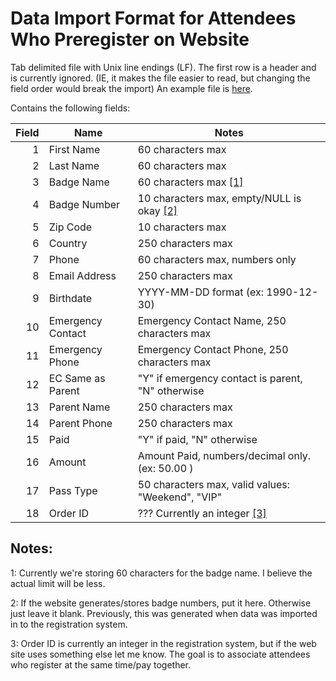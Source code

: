 Data Import Format for Attendees Who Preregister on Website
===========================================================

 Tab delimited file with Unix line endings (LF). The first row is a header and is
 currently ignored. (IE, it makes the file easier to read, but changing the field order
 would break the import)
 An example file is [here](PreRegDataImportExample.csv).
 
 
 Contains the following fields:

| Field | Name              | Notes                                                    |
| ----: | ----------------- | -------------------------------------------------------- |
|   1   | First Name        | 60 characters max                                        |
|   2   | Last Name         | 60 characters max                                        |
|   3   | Badge Name        | 60 characters max [[1]](#1)                              |
|   4   | Badge Number      | 10 characters max, empty/NULL is okay [[2]](#2)          |
|   5   | Zip Code          | 10 characters max                                        |
|   6   | Country           | 250 characters max                                       |
|   7   | Phone             | 60 characters max, numbers only                          |
|   8   | Email Address     | 250 characters max                                       |
|   9   | Birthdate         | YYYY-MM-DD format (ex: 1990-12-30)                       |
|  10   | Emergency Contact | Emergency Contact Name, 250 characters max               |
|  11   | Emergency Phone   | Emergency Contact Phone, 250 characters max              |
|  12   | EC Same as Parent | "Y" if emergency contact is parent, "N" otherwise        |
|  13   | Parent Name       | 250 characters max                                       |
|  14   | Parent Phone      | 250 characters max                                       |
|  15   | Paid              | "Y" if paid, "N" otherwise                               |
|  16   | Amount            | Amount Paid, numbers/decimal only. (ex: 50.00 )          |
|  17   | Pass Type         | 50 characters max, valid values: "Weekend", "VIP"        |
|  18   | Order ID          | ??? Currently an integer [[3]](#3)                       |
 
 
 
Notes:
------
<a name="1"></a>1: Currently we're storing 60 characters for the badge name. I believe the actual limit
will be less. 

<a name="2"></a>2: If the website generates/stores badge numbers, put it here. Otherwise just leave it
blank. Previously, this was generated when data was imported in to the registration system.

<a name="3"></a>3: Order ID is currently an integer in the registration system, but if the web site
uses something else let me know. The goal is to associate attendees who register at the same
time/pay together.